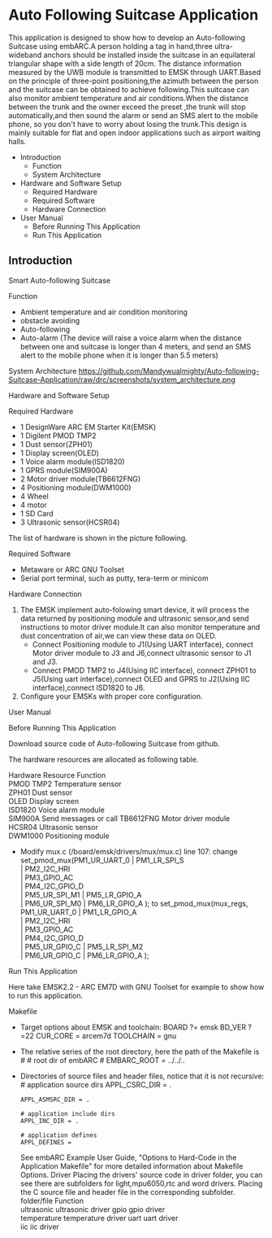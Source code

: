# Auto Following Suitcase Application
This application is designed to show how to develop an Auto-following Suitcase using embARC.A person holding a tag in hand,three ultra-wideband anchors should be installed inside the suitcase in an equilateral triangular shape with a side length of 20cm. The distance information measured by the UWB module is transmitted to EMSK through UART.Based on the principle of three-point positioning,the azimuth between the person and the suitcase can be obtained to achieve following.This suitcase can also monitor ambient temperature and air conditions.When the distance between the trunk and the owner exceed the preset ,the trunk will stop automatically,and then sound the alarm or send an SMS alert to the mobile phone, so you don't have to worry about losing the trunk.This design is mainly suitable for flat and open indoor applications such as airport waiting halls.
- Introduction
  - Function
  - System Architecture
- Hardware and Software Setup
  - Required Hardware
  - Required Software
  - Hardware Connection
- User Manual
  - Before Running This Application
  - Run This Application
## Introduction
Smart Auto-following Suitcase

Function

- Ambient temperature and air condition monitoring
- obstacle avoiding
- Auto-following
- Auto-alarm  (The device will raise a voice alarm when the distance between one and suitcase is longer than 4 meters, and send an SMS alert to the mobile phone when it is longer than 5.5 meters)

System Architecture
 https://github.com/Mandywualmighty/Auto-following-Suitcase-Application/raw/drc/screenshots/system_architecture.png


Hardware and Software Setup

Required Hardware

- 1 DesignWare ARC EM Starter Kit(EMSK)
- 1 Digilent PMOD TMP2
- 1 Dust sensor(ZPH01)
- 1 Display screen(OLED)
- 1 Voice alarm module(ISD1820)
- 1 GPRS module(SIM900A)
- 2 Motor driver module(TB6612FNG)
- 4 Positioning module(DWM1000)
- 4 Wheel
- 4 motor
- 1 SD Card
- 3 Ultrasonic sensor(HCSR04)

The list of hardware is shown in the picture following. 



Required Software

- Metaware or ARC GNU Toolset
- Serial port terminal, such as putty, tera-term or minicom

Hardware Connection

1. The EMSK implement auto-folowing smart device, it will process the data returned by positioning module and ultrasonic sensor,and send instructions to motor driver module.It can also monitor temperature and dust concentration of air,we can view these data on OLED. 
   - Connect Positioning module to J1(Using UART interface), connect Motor driver module to J3 and J6,connect ultrasonic sensor to J1 and J3.
   - Connect PMOD TMP2 to J4(Using IIC interface), connect ZPH01 to J5(Using uart interface),connect OLED and GPRS to J2(Using IIC interface),connect ISD1820 to J6.
2. Configure your EMSKs with proper core configuration.

User Manual

Before Running This Application

Download source code of Auto-following Suitcase from github.

The hardware resources are allocated as following table.

  Hardware Resource	Function             
  PMOD TMP2        	Temperature sensor   
  ZPH01            	Dust sensor          
  OLED             	Display screen       
  ISD1820          	Voice alarm module   
  SIM900A          	Send messages or call
  TB6612FNG        	Motor driver module  
  HCSR04           	Ultrasonic sensor    
  DWM1000          	Positioning module   

- Modify mux.c (/board/emsk/drivers/mux/mux.c)
      line 107: change 
      	set_pmod_mux(PM1_UR_UART_0 | PM1_LR_SPI_S	\
      				| PM2_I2C_HRI		\
      				| PM3_GPIO_AC		\
      				| PM4_I2C_GPIO_D	\
      				| PM5_UR_SPI_M1 | PM5_LR_GPIO_A	\
      				| PM6_UR_SPI_M0 | PM6_LR_GPIO_A );
       to 
      	set_pmod_mux(mux_regs, PM1_UR_UART_0 | PM1_LR_GPIO_A	\
      				| PM2_I2C_HRI			\
      				| PM3_GPIO_AC			\
      				| PM4_I2C_GPIO_D		\
      				| PM5_UR_GPIO_C | PM5_LR_SPI_M2	\
      				| PM6_UR_GPIO_C | PM6_LR_GPIO_A );

Run This Application

Here take EMSK2.2 - ARC EM7D with GNU Toolset for example to show how to run this application.

Makefile

- Target options about EMSK and toolchain: 
      BOARD ?= emsk
      BD_VER ?=22
      CUR_CORE = arcem7d
      TOOLCHAIN = gnu
- The relative series of the root directory, here the path of the Makefile is  
        #
        # root dir of embARC
        #
        EMBARC_ROOT = ../../..
- Directories of source files and header files, notice that it is not recursive: 
      # application source dirs
      APPL_CSRC_DIR = .
      
      APPL_ASMSRC_DIR = .
      
      # application include dirs
      APPL_INC_DIR = .
      
      # application defines
      APPL_DEFINES =
  See embARC Example User Guide, "Options to Hard-Code in the Application Makefile" for more detailed information about Makefile Options. 
  Driver
  Placing the drivers' source code in driver folder, you can see there are subfolders for light,mpu6050,rtc and word drivers. Placing the C source file and header file in the corresponding subfolder.
    folder/file	Function          
    ultrasonic 	ultrasonic driver 
    gpio       	gpio driver       
    temperature	temperature driver
    uart       	uart driver       
    iic        	iic driver        
  

